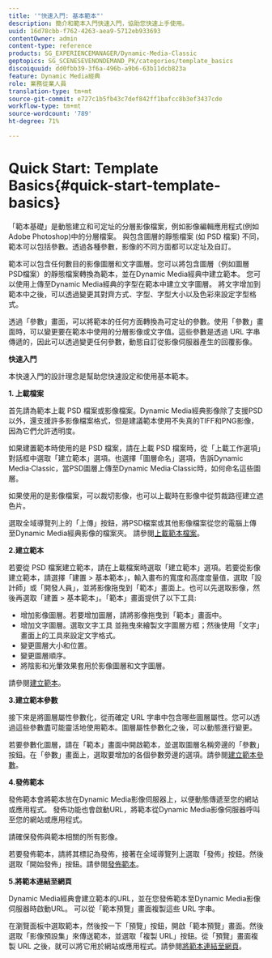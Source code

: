 ```yaml
---
title: '"快速入門: 基本範本"'
description: 簡介和範本入門快速入門，協助您快速上手使用。
uuid: 16d78cbb-f762-4263-aea9-5712eb933693
contentOwner: admin
content-type: reference
products: SG_EXPERIENCEMANAGER/Dynamic-Media-Classic
geptopics: SG_SCENESEVENONDEMAND_PK/categories/template_basics
discoiquuid: dd0fbb39-3f6a-496b-a9b6-63b11dcb823a
feature: Dynamic Media經典
role: 業務從業人員
translation-type: tm+mt
source-git-commit: e727c1b5fb43c7def842ff1bafcc8b3ef3437cde
workflow-type: tm+mt
source-wordcount: '789'
ht-degree: 71%

---
```



# Quick Start: Template Basics{#quick-start-template-basics}

「範本基礎」是動態建立和可定址的分層影像檔案，例如影像編輯應用程式(例如Adobe Photoshop)中的分層檔案。 與包含圖層的靜態檔案 (如 PSD 檔案) 不同，範本可以包括參數。透過各種參數，影像的不同方面都可以定址及自訂。

範本可以包含任何數目的影像圖層和文字圖層。您可以將包含圖層（例如圖層PSD檔案）的靜態檔案轉換為範本，並在Dynamic Media經典中建立範本。 您可以使用上傳至Dynamic Media經典的字型在範本中建立文字圖層。 將文字增加到範本中之後，可以透過變更其對齊方式、字型、字型大小以及色彩來設定字型格式。

透過「參數」畫面，可以將範本的任何方面轉換為可定址的參數。使用「參數」畫面時，可以變更要在範本中使用的分層影像或文字值。這些參數是透過 URL 字串傳遞的，因此可以透過變更任何參數，動態自訂從影像伺服器產生的回覆影像。

**快速入門**

本快速入門的設計理念是幫助您快速設定和使用基本範本。

**1. 上載檔案**

首先請為範本上載 PSD 檔案或影像檔案。Dynamic Media經典影像除了支援PSD以外，還支援許多影像檔案格式，但是建議範本使用不失真的TIFF和PNG影像，因為它們允許透明度。

如果建置範本時使用的是 PSD 檔案，請在上載 PSD 檔案時，從「上載工作選項」對話框中選取「建立範本」選項。也選擇「圖層命名」選項，告訴Dynamic Media·Classic，當PSD圖層上傳至Dynamic Media·Classic時，如何命名這些圖層。

如果使用的是影像檔案，可以裁切影像，也可以上載時在影像中從剪裁路徑建立遮色片。

選取全域導覽列上的「上傳」按鈕，將PSD檔案或其他影像檔案從您的電腦上傳至Dynamic Media經典影像的檔案夾。 請參閱[上載範本檔案](uploading-template-files.md#uploading_template_files)。

**2.建立範本**

若要從 PSD 檔案建立範本，請在上載檔案時選取「建立範本」選項。若要從影像建立範本，請選擇「建置 > 基本範本」，輸入畫布的寬度和高度度量值，選取「設計師」或「開發人員」，並將影像拖曳到「範本」畫面上。也可以先選取影像，然後再選取「建置 > 基本範本」。「範本」畫面提供了以下工具:

* 增加影像圖層。若要增加圖層，請將影像拖曳到「範本」畫面中。
* 增加文字圖層。選取文字工具 並拖曳來繪製文字圖層方框；然後使用「文字」畫面上的工具來設定文字格式。
* 變更圖層大小和位置。
* 變更圖層順序。
* 將陰影和光暈效果套用於影像圖層和文字圖層。

請參閱[建立範本](creating-template.md#creating_a_template)。

**3.建立範本參數**

接下來是將圖層屬性參數化，從而確定 URL 字串中包含哪些圖層屬性。您可以透過這些參數盡可能靈活地使用範本。圖層屬性參數化之後，可以動態進行變更。

若要參數化圖層，請在「範本」畫面中開啟範本，並選取圖層名稱旁邊的「參數」按鈕。在「參數」畫面上，選取要增加的各個參數旁邊的選項。請參閱[建立範本參數](creating-template-parameters.md#creating_template_parameters)。

**4.發佈範本**

發佈範本會將範本放在Dynamic Media影像伺服器上，以便動態傳遞至您的網站或應用程式。 發佈功能也會啟動URL，將範本從Dynamic Media影像伺服器呼叫至您的網站或應用程式。

請確保發佈與範本相關的所有影像。

若要發佈範本，請將其標記為發佈，接著在全域導覽列上選取「發佈」按鈕。然後選取「開始發佈」按鈕。請參閱[發佈範本](publishing-templates.md#publishing_templates)。

**5.將範本連結至網頁**

Dynamic Media經典會建立範本的URL，並在您發佈範本至Dynamic Media影像伺服器時啟動URL。 可以從「範本預覽」畫面複製這些 URL 字串。

在瀏覽面板中選取範本，然後按一下「預覽」按鈕，開啟「範本預覽」畫面。然後選取「影像預設集」來傳送範本，並選取「複製 URL」按鈕。從「預覽」畫面複製 URL 之後，就可以將它用於網站或應用程式。請參閱[將範本連結至網頁](linking-template-web-page.md#linking_a_template_to_a_web_page)。
